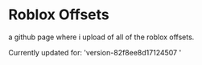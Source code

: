 # Roblox Offsets

a github page where i upload of all of the roblox offsets.

Currently updated for: 'version-82f8ee8d17124507 '
